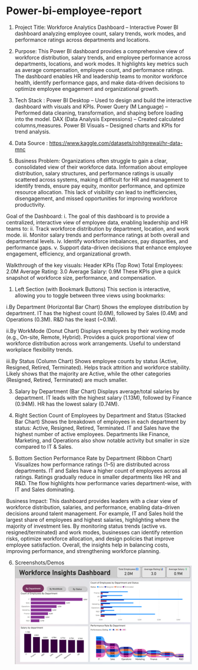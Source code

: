 # Power-bi-employee-report
1. Project Title:
   Workforce Analytics Dashboard – Interactive Power BI dashboard analyzing employee count, salary trends, work modes, and performance ratings across departments and locations.

2. Purpose: This Power BI dashboard provides a comprehensive view of workforce distribution, salary trends, and employee performance across departments, locations, and work modes. It highlights key metrics such as average compensation, employee count, and performance ratings. The dashboard enables HR and leadership teams to monitor workforce health, identify performance gaps, and make data-driven decisions to optimize employee engagement and organizational growth.
   
3. Tech Stack :
Power BI Desktop – Used to design and build the interactive dashboard with visuals and KPIs.
Power Query (M Language) – Performed data cleaning, transformation, and shaping before loading into the model.
DAX (Data Analysis Expressions) – Created calculated columns,measures.
Power BI Visuals – Designed charts and KPIs for trend analysis.

4. Data Source :
   https://www.kaggle.com/datasets/rohitgrewal/hr-data-mnc

5. Business Problem:
Organizations often struggle to gain a clear, consolidated view of their workforce data. Information about employee distribution, salary structures, and performance ratings is usually scattered across systems, making it difficult for HR and management to identify trends, ensure pay equity, monitor performance, and optimize resource allocation. This lack of visibility can lead to inefficiencies, disengagement, and missed opportunities for improving workforce productivity.

Goal of the Dashboard:
i. The goal of this dashboard is to provide a centralized, interactive view of employee data, enabling leadership and HR teams to:
ii. Track workforce distribution by department, location, and work mode.
iii. Monitor salary trends and performance ratings at both overall and departmental levels.
iv. Identify workforce imbalances, pay disparities, and performance gaps.
v. Support data-driven decisions that enhance employee engagement, efficiency, and organizational growth.

Walkthrough of the key visuals:
Header KPIs (Top Row)
 Total Employees: 2.0M
 Average Rating: 3.0
 Average Salary: 0.9M
These KPIs give a quick snapshot of workforce size, performance, and compensation.

1. Left Section (with Bookmark Buttons)
This section is interactive, allowing you to toggle between three views using bookmarks:

i.By Department (Horizontal Bar Chart)
Shows the employee distribution by department.
IT has the highest count (0.6M), followed by Sales (0.4M) and Operations (0.3M).
R&D has the least (~0.1M).

ii.By WorkMode (Donut Chart)
Displays employees by their working mode (e.g., On-site, Remote, Hybrid).
Provides a quick proportional view of workforce distribution across work arrangements.
Useful to understand workplace flexibility trends.

iii.By Status (Column Chart)
Shows employee counts by status (Active, Resigned, Retired, Terminated).
Helps track attrition and workforce stability.
Likely shows that the majority are Active, while the other categories (Resigned, Retired, Terminated) are much smaller.

3. Salary by Department (Bar Chart)
Displays average/total salaries by department.
IT leads with the highest salary (1.13M), followed by Finance (0.94M).
HR has the lowest salary (0.74M).

4. Right Section
Count of Employees by Department and Status (Stacked Bar Chart)
Shows the breakdown of employees in each department by status: Active, Resigned, Retired, Terminated.
IT and Sales have the highest number of active employees.
Departments like Finance, Marketing, and Operations also show notable activity but smaller in size compared to IT & Sales.
5. Bottom Section
Performance Rate by Department (Ribbon Chart)
Visualizes how performance ratings (1–5) are distributed across departments.
IT and Sales have a higher count of employees across all ratings.
Ratings gradually reduce in smaller departments like HR and R&D.
The flow highlights how performance varies department-wise, with IT and Sales dominating.

Business Impact: This dashboard provides leaders with a clear view of workforce distribution, salaries, and performance, enabling data-driven decisions around talent management. For example, IT and Sales hold the largest share of employees and highest salaries, highlighting where the majority of investment lies. By monitoring status trends (active vs. resigned/terminated) and work modes, businesses can identify retention risks, optimize workforce allocation, and design policies that improve employee satisfaction. Overall, the insights help in balancing costs, improving performance, and strengthening workforce planning.

6. Screenshots/Demos
   ![Dashboard preview](https://github.com/anushagc04-pbi/Power-bi-employee-report/blob/main/Snapshot%20Of%20The%20Employee%20Report.png)

